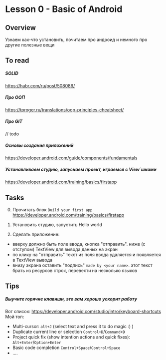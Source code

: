 # Lesson 0 - Basic of Android
## Overview
Узнаем как-что установить, почитаем про андроид и немного про другие полезные вещи 

## To read 
##### SOLID 
https://habr.com/ru/post/508086/

##### Про ООП
https://tproger.ru/translations/oop-principles-cheatsheet/

##### Про GIT 
// todo  

##### Основы создания приложений
https://developer.android.com/guide/components/fundamentals

##### Устанавливаем студию, запускаем проект, играемся с View`шками 
https://developer.android.com/training/basics/firstapp

## Tasks
0. Прочитать блок `Build your first app`   
https://developer.android.com/training/basics/firstapp

1. Установить студию, запустить Hello world 
 
2. Сделать приложение:
- вверху должно быть поле ввода, кнопка "отправить". 
ниже (с отступом) TextView для вывода данных на экран
- по клику на "отправить" текст из поля ввода удаляется и появляется в TextView вывода
- внизу экрана оставить "подпись" `made by <your name>`. 
этот текст брать из ресурсов строк, перевести на несколько языков

## Tips 
##### Выучите горячие клавиши, это вам хорошо ускорит работу 
Вот список: https://developer.android.com/studio/intro/keyboard-shortcuts
Мой топ:
- Multi-cursor: `alt+J` (select text and press it to do magic :) )
- Duplicate current line or selection	`Control+D`/`Command+D`
- Project quick fix (show intention actions and quick fixes):	`Alt+Enter`/`Option+Enter`
- Basic code completion	`Control+Space`/`Control+Space`
- ....